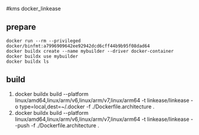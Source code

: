#kms docker_linkease

## prepare

```
docker run --rm --privileged docker/binfmt:a7996909642ee92942dcd6cff44b9b95f08dad64
docker buildx create --name mybuilder --driver docker-container
docker buildx use mybuilder
docker buildx ls
```

## build 
1. docker buildx build --platform linux/amd64,linux/arm/v6,linux/arm/v7,linux/arm64 -t linkease/linkease -o type=local,dest=~/.docker -f ./Dockerfile.architecture .
2. docker buildx build --platform linux/amd64,linux/arm/v6,linux/arm/v7,linux/arm64 -t linkease/linkease --push -f ./Dockerfile.architecture .

